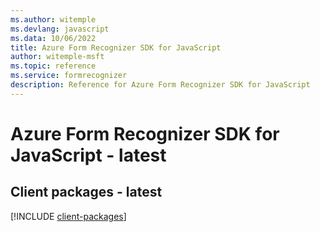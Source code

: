 ```yaml
---
ms.author: witemple
ms.devlang: javascript
ms.data: 10/06/2022
title: Azure Form Recognizer SDK for JavaScript
author: witemple-msft
ms.topic: reference
ms.service: formrecognizer
description: Reference for Azure Form Recognizer SDK for JavaScript
---
```

# Azure Form Recognizer SDK for JavaScript - latest

## Client packages - latest
[!INCLUDE [client-packages](form-recognizer-client-index.md)]